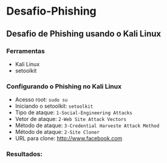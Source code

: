 # **Desafio-Phishing**


## Desafio de Phishing usando o Kali Linux


### Ferramentas

* Kali Linux
* setoolkit


### Configurando o Phishing no Kali Linux


* Acesso root: ```sudo su```
* Iniciando o setoolkit: ```setoolkit```
* Tipo de ataque: ```1-Social-Engineering Attacks```
* Vetor de ataque: ```2-Web Site Attack Vectors```
* Método de ataque: ```3-Credential Harveste Attack Method```
* Método de ataque: ```2-Site Cloner```
* URL para clone: http://www.facebook.com

### Resultados:
